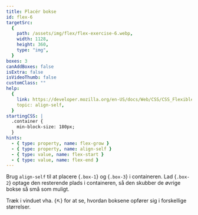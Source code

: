 ```yaml
---
title: Placér bokse
id: flex-6
targetSrc:
  {
    path: /assets/img/flex/flex-exercise-6.webp,
    width: 1128,
    height: 360,
    type: "img",
  }
boxes: 3
canAddBoxes: false
isExtra: false
isVideoThumb: false
customClass: ""
help:
  {
    link: https://developer.mozilla.org/en-US/docs/Web/CSS/CSS_Flexible_Box_Layout/Aligning_Items_in_a_Flex_Container#aligning_one_item_with_align-self,
    topic: align-self,
  }
startingCSS: |
  .container {
    min-block-size: 180px;
  }
hints:
  - { type: property, name: flex-grow }
  - { type: property, name: align-self }
  - { type: value, name: flex-start }
  - { type: value, name: flex-end }
---
```


Brug `align-self` til at placere {<code class="token selector">.box-1</code>} og {<code class="token selector">.box-3</code>} i containeren. Lad {<code class="token selector">.box-2</code>} optage den resterende plads i containeren, så den skubber de øvrige bokse så små som muligt.

Træk i vinduet vha. {<span class="resize">↖</span>} for at se, hvordan boksene opfører sig i forskellige størrelser.
